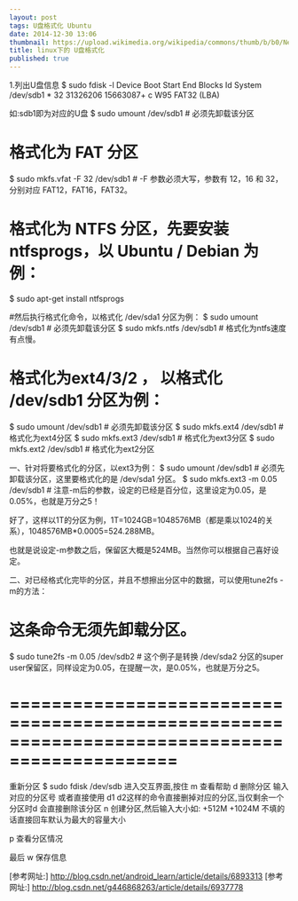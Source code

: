 ```yaml
---
layout: post
tags: U盘格式化 Ubuntu
date: 2014-12-30 13:06
thumbnail: https://upload.wikimedia.org/wikipedia/commons/thumb/b/b0/NewTux.svg/150px-NewTux.svg.png
title: linux下的 U盘格式化
published: true
---
```


1.列出U盘信息
$ sudo fdisk -l
  Device Boot      Start         End      Blocks   Id  System
/dev/sdb1   *          32    31326206    15663087+   c  W95 FAT32 (LBA)

如:sdb1即为对应的U盘
$ sudo umount /dev/sdb1    # 必须先卸载该分区

# 格式化为 FAT 分区
$ sudo mkfs.vfat -F 32 /dev/sdb1       # -F 参数必须大写，参数有 12，16 和 32，分别对应 FAT12，FAT16，FAT32。

# 格式化为 NTFS 分区，先要安装ntfsprogs，以 Ubuntu / Debian 为例：
$ sudo apt-get install ntfsprogs

#然后执行格式化命令，以格式化 /dev/sda1 分区为例：
$ sudo umount /dev/sdb1       # 必须先卸载该分区
$ sudo mkfs.ntfs /dev/sdb1        # 格式化为ntfs速度有点慢。

# 格式化为ext4/3/2 ， 以格式化 /dev/sdb1 分区为例：
$ sudo umount /dev/sdb1       # 必须先卸载该分区
$ sudo mkfs.ext4 /dev/sdb1    # 格式化为ext4分区
$ sudo mkfs.ext3 /dev/sdb1    # 格式化为ext3分区
$ sudo mkfs.ext2 /dev/sdb1    # 格式化为ext2分区


一、针对将要格式化的分区，以ext3为例：
$ sudo umount /dev/sdb1     # 必须先卸载该分区，这里要格式化的是 /dev/sda1 分区。
$ sudo mkfs.ext3 -m 0.05 /dev/sdb1     # 注意-m后的参数，设定的已经是百分位，这里设定为0.05，是0.05%，也就是万分之5！

好了，这样以1T的分区为例，1T=1024GB=1048576MB（都是乘以1024的关系），1048576MB*0.0005=524.288MB。

也就是说设定-m参数之后，保留区大概是524MB。当然你可以根据自己喜好设定。

二、对已经格式化完毕的分区，并且不想擦出分区中的数据，可以使用tune2fs -m的方法：
# 这条命令无须先卸载分区。
$ sudo tune2fs -m 0.05 /dev/sdb2       # 这个例子是转换 /dev/sda2 分区的super user保留区，同样设定为0.05，在提醒一次，是0.05%，也就是万分之5。


==============================================================================================
==============================================================================================

重新分区
$ sudo fdisk /dev/sdb
进入交互界面,按住 m 查看帮助
 d 删除分区 输入对应的分区号 或者直接使用 d1 d2这样的命令直接删掉对应的分区,当仅剩余一个分区时d 会直接删除该分区
 n 创建分区,然后输入大小如: +512M  +1024M 不填的话直接回车默认为最大的容量大小

 p 查看分区情况

最后 w 保存信息

[参考网址:] http://blog.csdn.net/android_learn/article/details/6893313
[参考网址:] http://blog.csdn.net/g446868263/article/details/6937778


